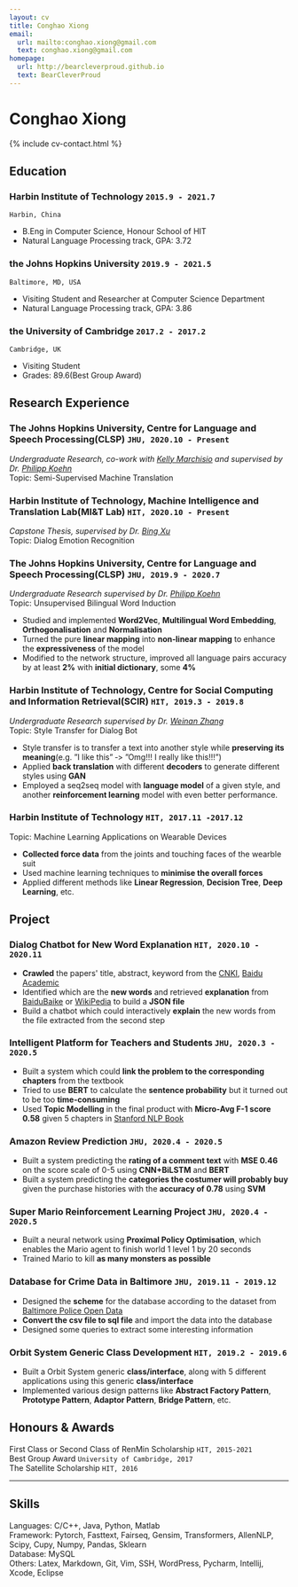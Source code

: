 ```yaml
---
layout: cv
title: Conghao Xiong
email:
  url: mailto:conghao.xiong@gmail.com
  text: conghao.xiong@gmail.com
homepage:
  url: http://bearcleverproud.github.io
  text: BearCleverProud
---
```


# Conghao **Xiong**

<!--
include contact information from the front matter
Supported arguments:
    - homepage: url, text
    - phone
    - email
-->

{% include cv-contact.html %}

## Education

### **Harbin Institute of Technology** `2015.9 - 2021.7`

```
Harbin, China
```

- B.Eng in Computer Science, Honour School of HIT
- Natural Language Processing track, GPA: 3.72

### **the Johns Hopkins University** `2019.9 - 2021.5`

```
Baltimore, MD, USA
```

- Visiting Student and Researcher at Computer Science Department
- Natural Language Processing track, GPA: 3.86

### **the University of Cambridge** `2017.2 - 2017.2`

```
Cambridge, UK
```

- Visiting Student
- Grades: 89.6(Best Group Award)

## Research Experience

### **The Johns Hopkins University, Centre for Language and Speech Processing(CLSP)** `JHU, 2020.10 - Present`
_Undergraduate Research, co-work with [Kelly Marchisio](https://github.com/kellymarchisio) and supervised by Dr. [Philipp Koehn](http://www.cs.jhu.edu/~phi/)_<br>
Topic: Semi-Supervised Machine Translation <br>

### **Harbin Institute of Technology, Machine Intelligence and Translation Lab(MI&T Lab)** `HIT, 2020.10 - Present`
_Capstone Thesis, supervised by Dr. [Bing Xu](http://mitlab.hit.edu.cn/2018/0608/c9183a210160/page.htm)_<br>
Topic: Dialog Emotion Recognition <br>

### **The Johns Hopkins University, Centre for Language and Speech Processing(CLSP)** `JHU, 2019.9 - 2020.7`
_Undergraduate Research supervised by Dr. [Philipp Koehn](http://www.cs.jhu.edu/~phi/)_<br>
Topic: Unsupervised Bilingual Word Induction<br>
- Studied and implemented **Word2Vec**, **Multilingual Word Embedding**, **Orthogonalisation** and **Normalisation** <br>
- Turned the pure **linear mapping** into **non‐linear mapping** to enhance the **expressiveness** of the model <br>
- Modified to the network structure, improved all language pairs accuracy by at least **2%** with **initial dictionary**, some **4%**<br>

### **Harbin Institute of Technology, Centre for Social Computing and Information Retrieval(SCIR)** `HIT, 2019.3 - 2019.8`
_Undergraduate Research supervised by Dr. [Weinan Zhang](http://ir.hit.edu.cn/~wnzhang/)_<br>
Topic: Style Transfer for Dialog Bot<br>
- Style transfer is to transfer a text into another style while **preserving its meaning**(e.g. ”I like this” ‐> ”Omg!!! I really like this!!!”) <br>
- Applied **back translation** with different **decoders** to generate different styles using **GAN** <br>
- Employed a seq2seq model with **language model** of a given style, and another **reinforcement learning** model with even better performance. <br>

### **Harbin Institute of Technology** `HIT, 2017.11 -2017.12` <br>
Topic: Machine Learning Applications on Wearable Devices <br>
- **Collected force data** from the joints and touching faces of the wearble suit <br>
- Used machine learning techniques to **minimise the overall forces** <br>
- Applied different methods like **Linear Regression**, **Decision Tree**, **Deep Learning**, etc. <br>

## Project

### Dialog Chatbot for New Word Explanation `HIT, 2020.10 - 2020.11` <br>
- **Crawled** the papers' title, abstract, keyword from the [CNKI](https://www.cnki.net), [Baidu Academic](https://xueshu.baidu.com) <br>
- Identified which are the **new words** and retrieved **explanation** from [BaiduBaike](https://baike.baidu.com) or [WikiPedia](https://www.wikipedia.org) to build a **JSON file**<br>
- Build a chatbot which could interactively **explain** the new words from the file extracted from the second step<br>

### Intelligent Platform for Teachers and Students `JHU, 2020.3 - 2020.5` <br>
- Built a system which could **link the problem to the corresponding chapters** from the textbook <br>
- Tried to use **BERT** to calculate the **sentence probability** but it turned out to be too **time-consuming**<br>
- Used **Topic Modelling** in the final product with **Micro-Avg F-1 score 0.58** given 5 chapters in [Stanford NLP Book](https://web.stanford.edu/~jurafsky/slp3/) <br>

### Amazon Review Prediction `JHU, 2020.4 - 2020.5` <br>
- Built a system predicting the **rating of a comment text** with **MSE 0.46** on the score scale of 0-5 using **CNN+BiLSTM** and **BERT**<br>
- Built a system predicting the **categories the costumer will probably buy** given the purchase histories with the **accuracy of 0.78** using **SVM** <br>

### Super Mario Reinforcement Learning Project `JHU, 2020.4 - 2020.5` <br>
- Built a neural network using **Proximal Policy Optimisation**, which enables the Mario agent to finish world 1 level 1 by 20 seconds<br>
- Trained Mario to kill **as many monsters as possible**

### Database for Crime Data in Baltimore `JHU, 2019.11 - 2019.12` <br>
- Designed the **scheme** for the database according to the dataset from [Baltimore Police Open Data](https://data.baltimorecity.gov/Public-Safety/BPD-Part-1-Victim-Based-Crime-Data/wsfq-mvij)
- **Convert the csv file to sql file** and import the data into the database
- Designed some queries to extract some interesting information

### Orbit System Generic Class Development `HIT, 2019.2 - 2019.6` <br>
- Built a Orbit System generic **class/interface**, along with 5 different applications using this generic **class/interface**
- Implemented various design patterns like **Abstract Factory Pattern**, **Prototype Pattern**, **Adaptor Pattern**, **Bridge Pattern**, etc.

## Honours & Awards

First Class or Second Class of RenMin Scholarship `HIT, 2015-2021` <br>
Best Group Award `University of Cambridge, 2017` <br>
The Satellite Scholarship `HIT, 2016` <br>

---

## Skills

Languages: C/C++, Java, Python, Matlab <br>
Framework: Pytorch, Fasttext, Fairseq, Gensim, Transformers, AllenNLP, Scipy, Cupy, Numpy, Pandas, Sklearn <br>
Database: MySQL <br>
Others: Latex, Markdown, Git, Vim, SSH, WordPress, Pycharm, Intellij, Xcode, Eclipse <br>

<!-- ### Footer

Last updated: 19 Oct 2020 -->
